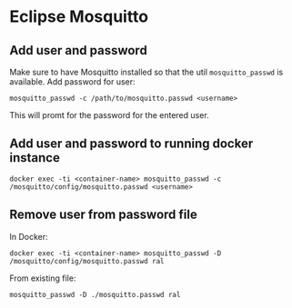 # Eclipse Mosquitto

## Add user and password
Make sure to have Mosquitto installed so that the util `mosquitto_passwd` is available.
Add password for user:
```
mosquitto_passwd -c /path/to/mosquitto.passwd <username>
```
This will promt for the password for the entered user.

## Add user and password to running docker instance
```
docker exec -ti <container-name> mosquitto_passwd -c /mosquitto/config/mosquitto.passwd <username>
```

## Remove user from password file
In Docker:
```
docker exec -ti <container-name> mosquitto_passwd -D /mosquitto/config/mosquitto.passwd ral
```

From existing file:
```
mosquitto_passwd -D ./mosquitto.passwd ral
```